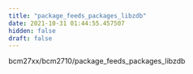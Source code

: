 ```yaml
---
title: "package_feeds_packages_libzdb"
date: 2021-10-31 01:44:55.457507
hidden: false
draft: false
---
```


bcm27xx/bcm2710/package_feeds_packages_libzdb

